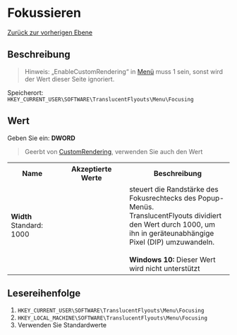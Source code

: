 # Fokussieren
[Zurück zur vorherigen Ebene](../CONFIG.md)
## Beschreibung
> Hinweis:
> „EnableCustomRendering“ in [Menü](../CONFIG.md) muss 1 sein, sonst wird der Wert dieser Seite ignoriert.

Speicherort: `HKEY_CURRENT_USER\SOFTWARE\TranslucentFlyouts\Menu\Focusing`   
## Wert
Geben Sie ein: <b>DWORD</b>
> Geerbt von [CustomRendering](..\CustomRendering\CONFIG.md), verwenden Sie auch den Wert
<table>
<tr>
<th>Name</th>
<th>Akzeptierte Werte</th>
<th>Beschreibung</th>
</tr>

<tr>
<td width="10%">
<dl>
<dt><b>Width</b></dt>
<dt>Standard: 1000</dt>
</dl>
</td>
<td width="20%">
<dl>
</dl>
</td>
<td width="30%">
<dt> steuert die Randstärke des Fokusrechtecks ​​des Popup-Menüs. </dt>
<dt>TranslucentFlyouts dividiert den Wert durch 1000, um ihn in geräteunabhängige Pixel (DIP) umzuwandeln. </dt>
<br>
<b>Windows 10:</b> Dieser Wert wird nicht unterstützt
</td>
</tr>

</table>

## Lesereihenfolge
1. `HKEY_CURRENT_USER\SOFTWARE\TranslucentFlyouts\Menu\Focusing` 
2. `HKEY_LOCAL_MACHINE\SOFTWARE\TranslucentFlyouts\Menu\Focusing`
3. Verwenden Sie Standardwerte